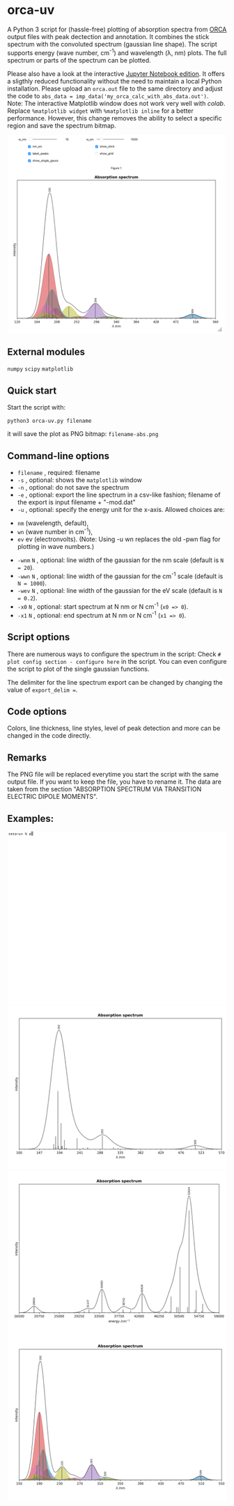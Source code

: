 # orca-uv
A Python 3 script for (hassle-free) plotting of absorption spectra from [ORCA](https://orcaforum.kofo.mpg.de) 
output files with peak dectection and annotation.
It combines the stick spectrum with the convoluted spectrum (gaussian line shape).
The script supports energy (wave number, cm<sup>-1</sup>) and wavelength (λ, nm) plots.
The full spectrum or parts of the spectrum can be plotted.

Please also have a look at the interactive [Jupyter Notebook edition](https://github.com/radi0sus/orca_uv/blob/main/orca-uv.ipynb). 
It offers a sligthly reduced functionality without the need to maintain a local Python installation.
Please upload an `orca.out` file to the same directory and adjust the code to `abs_data = imp_data('my_orca_calc_with_abs_data.out')`.    
Note: The interactive Matplotlib window does not work very well with *colab*. Replace `%matplotlib widget` with `%matplotlib inline` 
for a better performance. However, this change removes the ability to select a specific region and save the spectrum bitmap.

<img src='examples\jn1.png' alt='Jupyter Notebook' width=500 align='center'>   

## External modules
 `numpy` 
 `scipy`
 `matplotlib`
 
## Quick start
 Start the script with:
```console
python3 orca-uv.py filename
```
it will save the plot as PNG bitmap:
`filename-abs.png`

## Command-line options
- `filename` , required: filename
- `-s` , optional: shows the `matplotlib` window
- `-n` , optional: do not save the spectrum
- `-e` , optional: export the line spectrum in a csv-like fashion; filename of the export is input filename + "-mod.dat"
- `-u` , optional: specify the energy unit for the x-axis. Allowed choices are:
 + `nm` (wavelength, default),
 + `wn` (wave number in cm<sup>-1</sup>),
 + `ev` ev (electronvolts). (Note: Using -u wn replaces the old -pwn flag for plotting in wave numbers.)
- `-wnm` `N` , optional: line width of the gaussian for the nm scale (default is `N = 20`).
- `-wwn` `N` , optional: line width of the gaussian for the cm<sup>-1</sup> scale (default is `N = 1000`).
- `-wev` `N` , optional: line width of the gaussian for the eV scale (default is `N = 0.2`).
- `-x0`  `N` , optional: start spectrum at N nm or N cm<sup>-1</sup> (`x0 => 0`).
- `-x1`  `N` , optional: end spectrum at N nm or N cm<sup>-1</sup> (`x1 => 0`).

## Script options
There are numerous ways to configure the spectrum in the script:
Check `# plot config section - configure here` in the script. 
You can even configure the script to plot of the single gaussian functions.

The delimiter for the line spectrum export can be changed by changing the value of `export_delim =`.

## Code options
Colors, line thickness, line styles, level of peak detection and 
more can be changed in the code directly.

## Remarks
The PNG file will be replaced everytime you start the script with the same output file. 
If you want to keep the file, you have to rename it. 
The data are taken from the section "ABSORPTION SPECTRUM VIA TRANSITION ELECTRIC DIPOLE MOMENTS".

## Examples:
![show](/examples/show-use3.gif)
![Example 1](/examples/example1.png)
![Example 2](/examples/example2.png)
![Example 3](/examples/example3.png)
